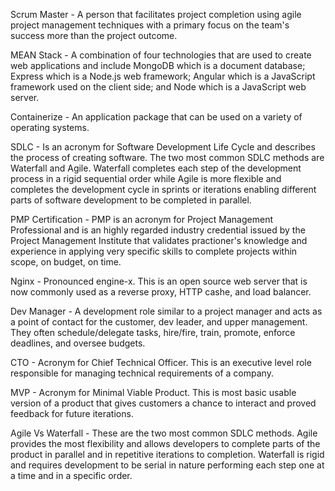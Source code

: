 Scrum Master - A person that facilitates project completion using agile project management techniques with a primary focus on the team's success more than the project outcome.

MEAN Stack - A combination of four technologies that are used to create web applications and include MongoDB which is a document database; Express which is a Node.js web framework; Angular which is a JavaScript framework used on the client side; and Node which is a JavaScript web server.

Containerize - An application package that can be used on a variety of operating systems.

SDLC - Is an acronym for Software Development Life Cycle and describes the process of creating software. The two most common SDLC methods are Waterfall and Agile. Waterfall completes each step of the development process in a rigid sequential order while Agile is more flexible and completes the development cycle in sprints or iterations enabling different parts of software development to be completed in parallel.

PMP Certification - PMP is an acronym for Project Management Professional and is an highly regarded industry credential issued by the Project Management Institute that validates practioner's knowledge and experience in applying very specific skills to complete projects within scope, on budget, on time.

Nginx - Pronounced engine-x. This is an open source web server that is now commonly used as a reverse proxy, HTTP cashe, and load balancer.

Dev Manager - A development role similar to a project manager and acts as a point of contact for the customer, dev leader, and upper management. They often schedule/delegate tasks, hire/fire, train, promote, enforce deadlines, and oversee budgets.

CTO - Acronym for Chief Technical Officer. This is an executive level role responsible for managing technical requirements of a company.

MVP - Acronym for Minimal Viable Product. This is most basic usable version of a product that gives customers a chance to interact and proved feedback for future iterations.

Agile Vs Waterfall - These are the two most common SDLC methods. Agile provides the most flexibility and allows developers to complete parts of the product in parallel and in repetitive iterations to completion. Waterfall is rigid and requires development to be serial in nature performing each step one at a time and in a specific order.